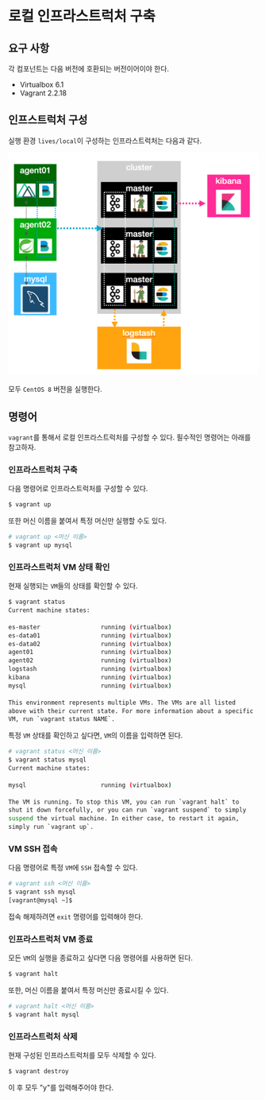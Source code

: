 # 로컬 인프라스트럭처 구축

## 요구 사항

각 컴포넌트는 다음 버전에 호환되는 버전이어이야 한다.

* Virtualbox 6.1
* Vagrant 2.2.18

## 인프스트럭처 구성

실행 환경 `lives/local`이 구성하는 인프라스트럭처는 다음과 같다.

![infra](./docs/infra.png)

모두 `CentOS 8` 버전을 실행한다.

## 명령어

`vagrant`를 통해서 로컬 인프라스트럭처를 구성할 수 있다. 필수적인 명령어는 아래를 참고하자.

### 인프라스트럭처 구축

다음 명령어로 인프라스트럭처를 구성할 수 있다.

```bash
$ vagrant up
```

또한 머신 이름을 붙여서 특정 머신만 실행할 수도 있다.

```bash
# vagrant up <머신 이름>
$ vagrant up mysql
```

### 인프라스트럭처 VM 상태 확인

현재 실행되는 `VM`들의 상태를 확인할 수 있다.

```bash
$ vagrant status
Current machine states:

es-master                 running (virtualbox)
es-data01                 running (virtualbox)
es-data02                 running (virtualbox)
agent01                   running (virtualbox)
agent02                   running (virtualbox)
logstash                  running (virtualbox)
kibana                    running (virtualbox)
mysql                     running (virtualbox)

This environment represents multiple VMs. The VMs are all listed
above with their current state. For more information about a specific
VM, run `vagrant status NAME`.
```

특정 `VM` 상태를 확인하고 싶다면, `VM`의 이름을 입력하면 된다.

```bash
# vagrant status <머신 이름>
$ vagrant status mysql
Current machine states:

mysql                     running (virtualbox)

The VM is running. To stop this VM, you can run `vagrant halt` to
shut it down forcefully, or you can run `vagrant suspend` to simply
suspend the virtual machine. In either case, to restart it again,
simply run `vagrant up`.
```

### VM SSH 접속

다음 명령어로 특정 `VM`에 `SSH` 접속할 수 있다.

```bash
# vagrant ssh <머신 이름>
$ vagrant ssh mysql
[vagrant@mysql ~]$ 
```

접속 해제하려면 `exit` 명령어를 입력해야 한다.

### 인프라스트럭처 VM 종료

모든 `VM`의 실행을 종료하고 싶다면 다음 명령어를 사용하면 된다.

```bash
$ vagrant halt
```

또한, 머신 이름을 붙여서 특정 머신만 종료시킬 수 있다.

```bash
# vagrant halt <머신 이름>
$ vagrant halt mysql
```

### 인프라스트럭처 삭제

현재 구성된 인프라스트럭처를 모두 삭제할 수 있다. 

```bash
$ vagrant destroy
```

이 후 모두 "y"를 입력해주어야 한다.